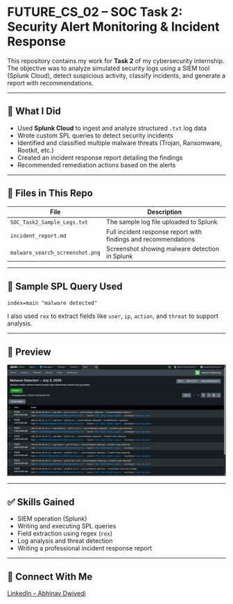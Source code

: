 # FUTURE_CS_02 – SOC Task 2: Security Alert Monitoring & Incident Response

This repository contains my work for **Task 2** of my cybersecurity internship.  
The objective was to analyze simulated security logs using a SIEM tool (Splunk Cloud), detect suspicious activity, classify incidents, and generate a report with recommendations.

---

## 🧠 What I Did

- Used **Splunk Cloud** to ingest and analyze structured `.txt` log data
- Wrote custom SPL queries to detect security incidents
- Identified and classified multiple malware threats (Trojan, Ransomware, Rootkit, etc.)
- Created an incident response report detailing the findings
- Recommended remediation actions based on the alerts

---

## 📁 Files in This Repo

| File | Description |
|------|-------------|
| `SOC_Task2_Sample_Logs.txt` | The sample log file uploaded to Splunk |
| `incident_report.md` | Full incident response report with findings and recommendations |
| `malware_search_screenshot.png` | Screenshot showing malware detection in Splunk |

---

## 🧾 Sample SPL Query Used

```spl
index=main "malware detected"
```

I also used `rex` to extract fields like `user`, `ip`, `action`, and `threat` to support analysis.

---

## 📸 Preview

![Malware Search in Splunk](malware_search_screenshot.png)

---

## ✅ Skills Gained

- SIEM operation (Splunk)
- Writing and executing SPL queries
- Field extraction using regex (`rex`)
- Log analysis and threat detection
- Writing a professional incident response report

---

## 🔗 Connect With Me

[LinkedIn – Abhinav Dwivedi](https://www.linkedin.com/in/abhinav-dwivedi-384b38188/)
